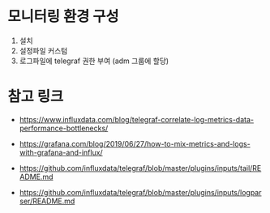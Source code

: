 # 모니터링 환경 구성

1. 설치
2. 설정파일 커스텀
3. 로그파일에 telegraf 권한 부여 (adm 그룹에 할당)

# 참고 링크
- https://www.influxdata.com/blog/telegraf-correlate-log-metrics-data-performance-bottlenecks/

- https://grafana.com/blog/2019/06/27/how-to-mix-metrics-and-logs-with-grafana-and-influx/

- https://github.com/influxdata/telegraf/blob/master/plugins/inputs/tail/README.md

- https://github.com/influxdata/telegraf/blob/master/plugins/inputs/logparser/README.md